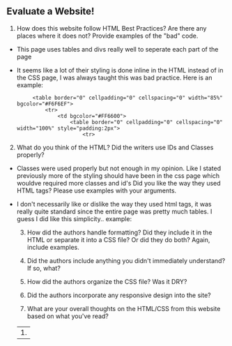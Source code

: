 ## Evaluate a Website! 
 
1) How does this website follow HTML Best Practices? Are there any places where 
it does not?  Provide examples of the "bad" code.
 - This page uses tables and divs really well to seperate each part of the page
 - It seems like a lot of their styling is done inline in the HTML instead of in the CSS page, I was always taught this was bad practice.  Here is an example:
 
            <table border="0" cellpadding="0" cellspacing="0" width="85%" bgcolor="#F6F6EF">
                <tr>
                    <td bgcolor="#FF6600">
                        <table border="0" cellpadding="0" cellspacing="0" width="100%" style="padding:2px">
                            <tr>
2) What do you think of the HTML? Did the writers use IDs and Classes properly? 
 - Classes were used properly but not enough in my opinion. Like I stated previously more of the styling should have been in the css page which wouldve required more classes and id's
Did you like the way they used HTML tags?  Please use examples with your arguments.
 - I don't necessarily like or dislike the way they used html tags, it was really quite standard since the entire page was pretty much tables.  I guess I did like this simplicity.. example:
   
    <table border="0" cellpadding="0" cellspacing="0">
                            <tr>
                                <td align="right" valign="top" class="title">
                                    1.
                                </td>
3) How did the authors handle formatting? Did they include it in the HTML or 
separate it into a CSS file? Or did they do both?  Again, include examples.
 
4) Did the authors include anything you didn't immediately understand? 
If so, what?
 
5) How did the authors organize the CSS file? Was it DRY?
 
6) Did the authors incorporate any responsive design into the site?
 
7) What are your overall thoughts on the HTML/CSS from this website based on 
what you've read?
